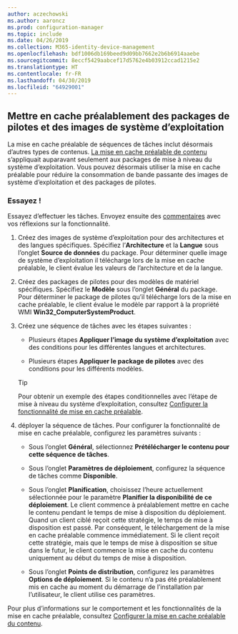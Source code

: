 ```yaml
---
author: aczechowski
ms.author: aaroncz
ms.prod: configuration-manager
ms.topic: include
ms.date: 04/26/2019
ms.collection: M365-identity-device-management
ms.openlocfilehash: bdf1006db169beed9d09bb7662e2b6b6914aaebe
ms.sourcegitcommit: 8eccf5429aabcef17d5762e4b03912ccad1215e2
ms.translationtype: HT
ms.contentlocale: fr-FR
ms.lasthandoff: 04/30/2019
ms.locfileid: "64929001"
---
```

## <a name="bkmk_precache"></a> Mettre en cache préalablement des packages de pilotes et des images de système d’exploitation

<!--4224642-->
La mise en cache préalable de séquences de tâches inclut désormais d’autres types de contenus. [La mise en cache préalable de contenu](/sccm/osd/deploy-use/create-a-task-sequence-to-upgrade-an-operating-system#configure-pre-cache-content) s’appliquait auparavant seulement aux packages de mise à niveau du système d’exploitation. Vous pouvez désormais utiliser la mise en cache préalable pour réduire la consommation de bande passante des images de système d’exploitation et des packages de pilotes.

### <a name="try-it-out"></a>Essayez !

Essayez d’effectuer les tâches. Envoyez ensuite des [commentaires](/sccm/core/understand/find-help#product-feedback) avec vos réflexions sur la fonctionnalité.

1. Créez des images de système d’exploitation pour des architectures et des langues spécifiques. Spécifiez l’**Architecture** et la **Langue** sous l’onglet **Source de données** du package. Pour déterminer quelle image de système d’exploitation il télécharge lors de la mise en cache préalable, le client évalue les valeurs de l’architecture et de la langue.  

2. Créez des packages de pilotes pour des modèles de matériel spécifiques. Spécifiez le **Modèle** sous l’onglet **Général** du package. Pour déterminer le package de pilotes qu’il télécharge lors de la mise en cache préalable, le client évalue le modèle par rapport à la propriété WMI **Win32_ComputerSystemProduct**.  

3. Créez une séquence de tâches avec les étapes suivantes :  

    - Plusieurs étapes **Appliquer l’image du système d’exploitation** avec des conditions pour les différentes langues et architectures.  

    - Plusieurs étapes **Appliquer le package de pilotes** avec des conditions pour les différents modèles.  

    > [!Tip]  
    > Pour obtenir un exemple des étapes conditionnelles avec l’étape de mise à niveau du système d’exploitation, consultez [Configurer la fonctionnalité de mise en cache préalable](/sccm/osd/deploy-use/create-a-task-sequence-to-upgrade-an-operating-system#to-configure-the-pre-cache-feature).  

4. déployer la séquence de tâches. Pour configurer la fonctionnalité de mise en cache préalable, configurez les paramètres suivants :  

    - Sous l’onglet **Général**, sélectionnez **Prétélécharger le contenu pour cette séquence de tâches**.  

    - Sous l’onglet **Paramètres de déploiement**, configurez la séquence de tâches comme **Disponible**.  

    - Sous l’onglet **Planification**, choisissez l’heure actuellement sélectionnée pour le paramètre **Planifier la disponibilité de ce déploiement**. Le client commence à préalablement mettre en cache le contenu pendant le temps de mise à disposition du déploiement. Quand un client ciblé reçoit cette stratégie, le temps de mise à disposition est passé. Par conséquent, le téléchargement de la mise en cache préalable commence immédiatement. Si le client reçoit cette stratégie, mais que le temps de mise à disposition se situe dans le futur, le client commence la mise en cache du contenu uniquement au début du temps de mise à disposition.  

    - Sous l’onglet **Points de distribution**, configurez les paramètres **Options de déploiement**. Si le contenu n’a pas été préalablement mis en cache au moment du démarrage de l’installation par l’utilisateur, le client utilise ces paramètres.  

Pour plus d’informations sur le comportement et les fonctionnalités de la mise en cache préalable, consultez [Configurer la mise en cache préalable du contenu](/sccm/osd/deploy-use/create-a-task-sequence-to-upgrade-an-operating-system#configure-pre-cache-content).
